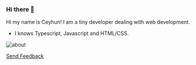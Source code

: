 ### Hi there 👋

Hi my name is Ceyhun! I am a tiny developer dealing with web development.

+ I knows Typescript, Javascript and HTML/CSS.

![about](https://github-readme-stats.vercel.app/api?username=ceyrex20&show_icons=true&include_all_commits=true)

[Send Feedback](https://support.github.com/contact/feedback?category=profile&subject=Profile+README)
